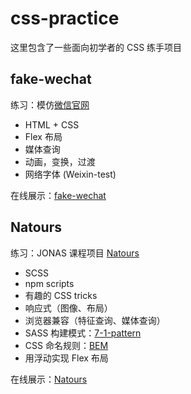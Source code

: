 # css-practice

这里包含了一些面向初学者的 CSS 练手项目

## fake-wechat

练习：模仿[微信官网](https://weixin.qq.com/)

- HTML + CSS
- Flex 布局
- 媒体查询
- 动画，变换，过渡
- 网络字体 (Weixin-test)

在线展示：[fake-wechat](https://allan1in.github.io/CSS-practice/fake-wechat/html/index.html)

## Natours

练习：JONAS 课程项目 [Natours](https://github.com/jonasschmedtmann/advanced-css-course)

- SCSS
- npm scripts
- 有趣的 CSS tricks
- 响应式（图像、布局）
- 浏览器兼容（特征查询、媒体查询）
- SASS 构建模式：[7-1-pattern](https://sass-guidelin.es/#the-7-1-pattern)
- CSS 命名规则：[BEM](https://getbem.com/)
- 用浮动实现 Flex 布局

在线展示：[Natours](https://allan1in.github.io/CSS-practice/Natours/index.html)
